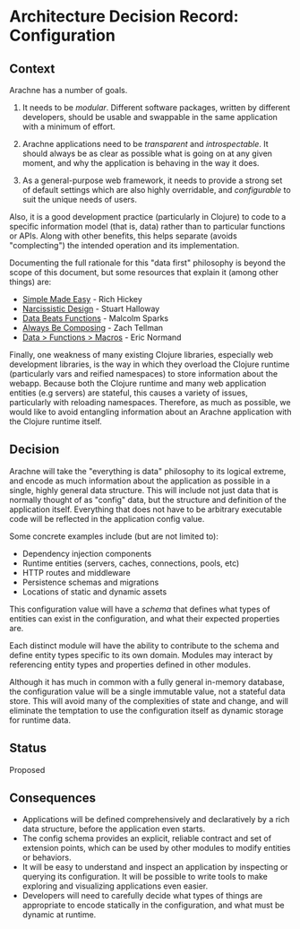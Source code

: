 # Architecture Decision Record: Configuration

## Context

Arachne has a number of goals.

1. It needs to be *modular*. Different software packages, written by
   different developers, should be usable and swappable in the same
   application with a minimum of effort.

2. Arachne applications need to be *transparent* and
   *introspectable*. It should always be as clear as possible what is
   going on at any given moment, and why the application is behaving
   in the way it does.

3. As a general-purpose web framework, it needs to provide a strong
   set of default settings which are also highly overridable, and
   *configurable* to suit the unique needs of users.


Also, it is a good development practice (particularly in Clojure) to
code to a specific information model (that is, data) rather than to
particular functions or APIs. Along with other benefits, this helps
separate (avoids "complecting") the intended operation and its
implementation.

Documenting the full rationale for this "data first" philosophy is
beyond the scope of this document, but some resources that explain it (among other things) are:

- [Simple Made Easy](http://www.infoq.com/presentations/Simple-Made-Easy) - Rich Hickey
- [Narcissistic Design](https://vimeo.com/77199361) - Stuart Halloway
- [Data Beats Functions](https://malcolmsparks.com/posts/data-beats-functions.html) - Malcolm Sparks
- [Always Be Composing](https://www.youtube.com/watch?v=3oQTSP4Fng) - Zach Tellman
- [Data > Functions > Macros](http://www.lispcast.com/data-functions-macros-why) - Eric Normand

Finally, one weakness of many existing Clojure libraries, especially
web development libraries, is the way in which they overload the
Clojure runtime (particularly vars and reified namespaces) to store
information about the webapp. Because both the Clojure runtime and
many web application entities (e.g servers) are stateful, this causes
a variety of issues, particularly with reloading namespaces. Therefore,
as much as possible, we would like to avoid entangling information
about an Arachne application with the Clojure runtime itself.

## Decision

Arachne will take the "everything is data" philosophy to its logical
extreme, and encode as much information about the application as
possible in a single, highly general data structure. This will include
not just data that is normally thought of as "config" data, but the
structure and definition of the application itself. Everything that
does not have to be arbitrary executable code will be
reflected in the application config value.

Some concrete examples include (but are not limited to):

- Dependency injection components
- Runtime entities (servers, caches, connections, pools, etc)
- HTTP routes and middleware
- Persistence schemas and migrations
- Locations of static and dynamic assets

This configuration value will have a *schema* that defines what types
of entities can exist in the configuration, and what their expected
properties are.

Each distinct module will have the ability to contribute to the schema
and define entity types specific to its own domain. Modules may
interact by referencing entity types and properties defined in other
modules.

Although it has much in common with a fully general in-memory
database, the configuration value will be a single immutable value,
not a stateful data store. This will avoid many of the complexities
of state and change, and will eliminate the temptation to use the
configuration itself as dynamic storage for runtime data.

## Status

Proposed

## Consequences

- Applications will be defined comprehensively and declaratively by a
  rich data structure, before the application even starts.
- The config schema provides an explicit, reliable contract and set of
  extension points, which can be used by other modules to modify
  entities or behaviors.
- It will be easy to understand and inspect an application by
  inspecting or querying its configuration. It will be possible to
  write tools to make exploring and visualizing applications even easier.
- Developers will need to carefully decide what types of things are
  appropriate to encode statically in the configuration, and what must
  be dynamic at runtime.
